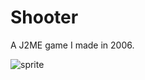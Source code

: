# Shooter
A J2ME game I made in 2006.

![sprite](https://raw.githubusercontent.com/RehanSaeed/Shooter/main/MobileGame/src/res/CombinedImage.png)
